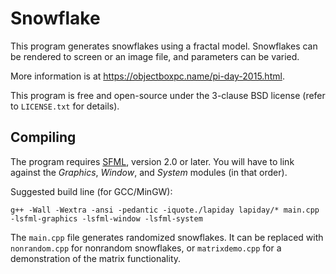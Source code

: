 # Snowflake

This program generates snowflakes using a fractal model. Snowflakes can be rendered to screen or an image file, and parameters can be varied.

More information is at <https://objectboxpc.name/pi-day-2015.html>.

This program is free and open-source under the 3-clause BSD license (refer to `LICENSE.txt` for details).

## Compiling

The program requires [SFML](http://sfml-dev.org/), version 2.0 or later. You will have to link against the *Graphics*, *Window*, and *System* modules (in that order).

Suggested build line (for GCC/MinGW):

	g++ -Wall -Wextra -ansi -pedantic -iquote./lapiday lapiday/* main.cpp -lsfml-graphics -lsfml-window -lsfml-system

The `main.cpp` file generates randomized snowflakes. It can be replaced with `nonrandom.cpp` for nonrandom snowflakes, or `matrixdemo.cpp` for a demonstration of the matrix functionality.